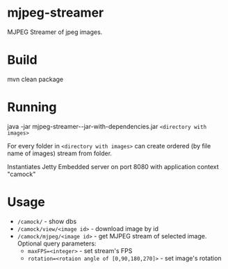 # mjpeg-streamer

MJPEG Streamer of jpeg images.

# Build

mvn clean package

# Running

java -jar mjpeg-streamer-<version>-jar-with-dependencies.jar `<directory with images>`

For every folder in `<directory with images>` can create ordered (by file name of images) stream from folder.

Instantiates Jetty Embedded server on port 8080 with application context "camock"

# Usage

* `/camock/` - show dbs
* `/camock/view/<image id>` - download image by id
* `/camock/mjpeg/<image id>` - get MJPEG stream of selected image. Optional query parameters:
    * `maxFPS=<integer>` - set stream's FPS
    * `rotation=<rotaion angle of [0,90,180,270]>` - set image's rotation
